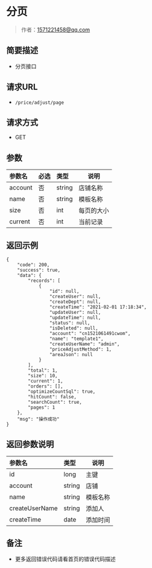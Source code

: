 # 分页

> 作者：1571221458@qq.com

## 简要描述

- 分页接口

## 请求URL
- ` /price/adjust/page `
  
## 请求方式
- GET 

## 参数

|参数名|必选|类型|说明|
|:----    |:---|:----- |-----   |
|account |否  |string |店铺名称   |
|name     |否  |string | 模板名称    |
|size     |否  |int | 每页的大小    |
|current     |否  |int | 当前记录    |

## 返回示例 

``` 
{
    "code": 200,
    "success": true,
    "data": {
        "records": [
            {
                "id": null,
                "createUser": null,
                "createDept": null,
                "createTime": "2021-02-01 17:18:34",
                "updateUser": null,
                "updateTime": null,
                "status": null,
                "isDeleted": null,
                "account": "cn1521061491cwom",
                "name": "template1",
                "createUserName": "admin",
                "priceAdjustMethod": 1,
                "areaJson": null
            }
        ],
        "total": 1,
        "size": 10,
        "current": 1,
        "orders": [],
        "optimizeCountSql": true,
        "hitCount": false,
        "searchCount": true,
        "pages": 1
    },
    "msg": "操作成功"
}
```

## 返回参数说明 

|参数名|类型|说明|
|:-----  |:-----|-----      
|id |long   |主键|
|account |string   |店铺  |
|name |string   |模板名称  |
|createUserName |string   |添加人  |
|createTime |date   |添加时间  |

## 备注 

- 更多返回错误代码请看首页的错误代码描述